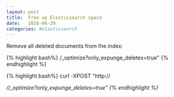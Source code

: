 ```yaml
---
layout: post
title:  Free up Elasticsearch space
date:   2016-06-29
categories: #elasticsearch
---
```


Remove all deleted documents from the index:

{% highlight bash%}
/_optimize?only_expunge_deletes=true"
{% endhighlight %}

{% highlight bash%}
curl -XPOST "http://<ADDRESS>/<INDEX>/_optimize?only_expunge_deletes=true"
{% endhighlight %}

